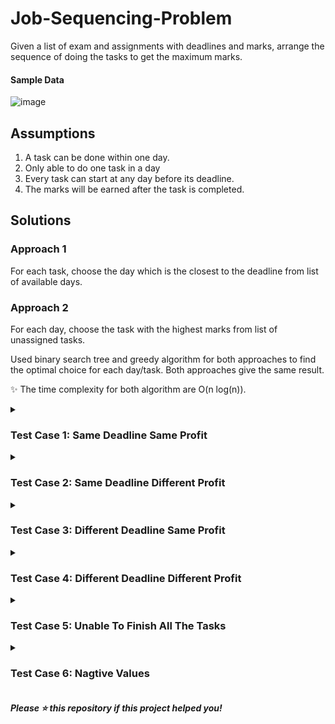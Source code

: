 # Job-Sequencing-Problem
Given a list of exam and assignments with deadlines and marks, arrange the sequence of doing the tasks to get the maximum marks.

#### Sample Data
![image](https://user-images.githubusercontent.com/65067887/215103203-053c831e-cff1-47cd-8021-95403677a4e5.png)

## Assumptions
1. A task can be done within one day.
2. Only able to do one task in a day
3. Every task can start at any day before its deadline.
4. The marks will be earned after the task is completed.

## Solutions
### Approach 1
For each task, choose the day which is the closest to the deadline from list of available days. <br/>

### Approach 2
For each day, choose the task with the highest marks from list of unassigned tasks.

Used binary search tree and greedy algorithm for both approaches to find the optimal choice for each day/task. Both approaches give the same result.

✨ The time complexity for both algorithm are O(n log(n)). 

<details>
<summary><h3>Test Case 1: Same Deadline Same Profit</h3></summary>

![image](https://user-images.githubusercontent.com/65067887/215104020-d2ba4049-7968-4c45-a58a-9ce63acb0254.png)
</details>

<details>
<summary><h3>Test Case 2: Same Deadline Different Profit</h3></summary>

![image](https://user-images.githubusercontent.com/65067887/215104074-096a2659-53f1-47d8-b4c0-fb8630e73de2.png)
</details>

<details>
<summary><h3>Test Case 3: Different Deadline Same Profit</h3></summary>

![image](https://user-images.githubusercontent.com/65067887/215104176-7ea8b9dd-e290-498d-bb82-3bb1c15b924a.png)
</details>

<details>
<summary><h3>Test Case 4: Different Deadline Different Profit</h3></summary>

![image](https://user-images.githubusercontent.com/65067887/215104239-e604de38-99c4-4661-9c47-e482b7d9dc7c.png)
</details>

<details>
<summary><h3>Test Case 5: Unable To Finish All The Tasks</h3></summary>

![image](https://user-images.githubusercontent.com/65067887/215104313-60a4462a-ad36-4238-b678-ecb865df3309.png)
</details>

<details>
<summary><h3>Test Case 6: Nagtive Values</h3></summary>

![image](https://user-images.githubusercontent.com/65067887/215104379-34a8ef41-0a16-4030-9083-cec20fb48f48.png)
</details>

##### Please ⭐️ this repository if this project helped you!
